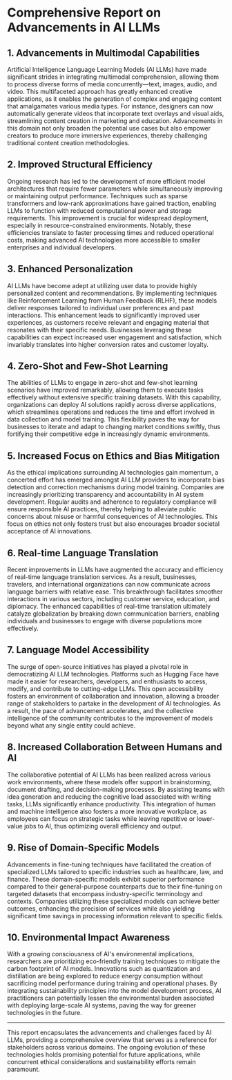 # Comprehensive Report on Advancements in AI LLMs

## 1. Advancements in Multimodal Capabilities
Artificial Intelligence Language Learning Models (AI LLMs) have made significant strides in integrating multimodal comprehension, allowing them to process diverse forms of media concurrently—text, images, audio, and video. This multifaceted approach has greatly enhanced creative applications, as it enables the generation of complex and engaging content that amalgamates various media types. For instance, designers can now automatically generate videos that incorporate text overlays and visual aids, streamlining content creation in marketing and education. Advancements in this domain not only broaden the potential use cases but also empower creators to produce more immersive experiences, thereby challenging traditional content creation methodologies.

## 2. Improved Structural Efficiency
Ongoing research has led to the development of more efficient model architectures that require fewer parameters while simultaneously improving or maintaining output performance. Techniques such as sparse transformers and low-rank approximations have gained traction, enabling LLMs to function with reduced computational power and storage requirements. This improvement is crucial for widespread deployment, especially in resource-constrained environments. Notably, these efficiencies translate to faster processing times and reduced operational costs, making advanced AI technologies more accessible to smaller enterprises and individual developers.

## 3. Enhanced Personalization
AI LLMs have become adept at utilizing user data to provide highly personalized content and recommendations. By implementing techniques like Reinforcement Learning from Human Feedback (RLHF), these models deliver responses tailored to individual user preferences and past interactions. This enhancement leads to significantly improved user experiences, as customers receive relevant and engaging material that resonates with their specific needs. Businesses leveraging these capabilities can expect increased user engagement and satisfaction, which invariably translates into higher conversion rates and customer loyalty.

## 4. Zero-Shot and Few-Shot Learning
The abilities of LLMs to engage in zero-shot and few-shot learning scenarios have improved remarkably, allowing them to execute tasks effectively without extensive specific training datasets. With this capability, organizations can deploy AI solutions rapidly across diverse applications, which streamlines operations and reduces the time and effort involved in data collection and model training. This flexibility paves the way for businesses to iterate and adapt to changing market conditions swiftly, thus fortifying their competitive edge in increasingly dynamic environments.

## 5. Increased Focus on Ethics and Bias Mitigation
As the ethical implications surrounding AI technologies gain momentum, a concerted effort has emerged amongst AI LLM providers to incorporate bias detection and correction mechanisms during model training. Companies are increasingly prioritizing transparency and accountability in AI system development. Regular audits and adherence to regulatory compliance will ensure responsible AI practices, thereby helping to alleviate public concerns about misuse or harmful consequences of AI technologies. This focus on ethics not only fosters trust but also encourages broader societal acceptance of AI innovations.

## 6. Real-time Language Translation
Recent improvements in LLMs have augmented the accuracy and efficiency of real-time language translation services. As a result, businesses, travelers, and international organizations can now communicate across language barriers with relative ease. This breakthrough facilitates smoother interactions in various sectors, including customer service, education, and diplomacy. The enhanced capabilities of real-time translation ultimately catalyze globalization by breaking down communication barriers, enabling individuals and businesses to engage with diverse populations more effectively.

## 7. Language Model Accessibility
The surge of open-source initiatives has played a pivotal role in democratizing AI LLM technologies. Platforms such as Hugging Face have made it easier for researchers, developers, and enthusiasts to access, modify, and contribute to cutting-edge LLMs. This open accessibility fosters an environment of collaboration and innovation, allowing a broader range of stakeholders to partake in the development of AI technologies. As a result, the pace of advancement accelerates, and the collective intelligence of the community contributes to the improvement of models beyond what any single entity could achieve.

## 8. Increased Collaboration Between Humans and AI
The collaborative potential of AI LLMs has been realized across various work environments, where these models offer support in brainstorming, document drafting, and decision-making processes. By assisting teams with idea generation and reducing the cognitive load associated with writing tasks, LLMs significantly enhance productivity. This integration of human and machine intelligence also fosters a more innovative workplace, as employees can focus on strategic tasks while leaving repetitive or lower-value jobs to AI, thus optimizing overall efficiency and output.

## 9. Rise of Domain-Specific Models
Advancements in fine-tuning techniques have facilitated the creation of specialized LLMs tailored to specific industries such as healthcare, law, and finance. These domain-specific models exhibit superior performance compared to their general-purpose counterparts due to their fine-tuning on targeted datasets that encompass industry-specific terminology and contexts. Companies utilizing these specialized models can achieve better outcomes, enhancing the precision of services while also yielding significant time savings in processing information relevant to specific fields.

## 10. Environmental Impact Awareness
With a growing consciousness of AI's environmental implications, researchers are prioritizing eco-friendly training techniques to mitigate the carbon footprint of AI models. Innovations such as quantization and distillation are being explored to reduce energy consumption without sacrificing model performance during training and operational phases. By integrating sustainability principles into the model development process, AI practitioners can potentially lessen the environmental burden associated with deploying large-scale AI systems, paving the way for greener technologies in the future.

---

This report encapsulates the advancements and challenges faced by AI LLMs, providing a comprehensive overview that serves as a reference for stakeholders across various domains. The ongoing evolution of these technologies holds promising potential for future applications, while concurrent ethical considerations and sustainability efforts remain paramount.
